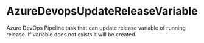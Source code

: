 # AzureDevopsUpdateReleaseVariable
Azure DevOps Pipeline task that can update release variable of running release. If variable does not exists it will be created.
